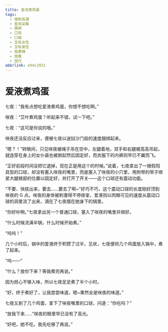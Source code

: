 ```yaml
---
title: 爱液煮鸡蛋
tags:
  - 强制高潮
  - 爱液采集
  - 捆绑
  - 口球
  - 口枷
  - 含有女性
  - 含有男性
  - 按摩棒
  - 放置
  - 现代
abbrlink: e94c2031
---
```


# 爱液煮鸡蛋
七夜：“我有点想吃爱液煮鸡蛋，你想不想吃啊。”

咲夜：“艾叶煮鸡蛋？听起来不错，试一下吧。”

七夜：“这可是你说的哦。”

咲夜还没反应过来，便被七夜以迷狱沙门般的速度捆绑起来。

“嗯？！”转眼间，只见咲夜被绳子吊在空中，左腿着地，双手和右腿被高高吊起，就连穿在身上的女仆装也被掀起然后固定好，而衣服下的内裤则早已不翼而飞。

“正好前段时间没把它退掉，现在正是用这个的时候。”说着，七夜拿出了一根假阳具型的口球，却没有塞入咲夜的嘴里，而是塞入了咲夜的小穴里，用附带的带子绑紧大腿根部的位置以固定好，并打开了开关——这个口球还有震动功能。

“不要、快拔出来，要去……要去了啊~”好巧不巧，这个震动口球的长度刚好顶到咲夜的 G 点。咲夜的身体被刺激得不停痉挛，爱液则以肉眼可见的速度从震动口球的洞里流了出来，滴在了七夜摆在她身下的锅里。

“你好吵啊。”七夜拿出另一个普通口球，塞入了咲夜的嘴里并绑好。

“什么时候流满半锅，什么时候开始煮。”

“呜呜！”

几个小时后，锅中的爱液终于积攒了过半，见状，七夜便将几个鸡蛋放入锅中，煮了起来。

“呜——”

“什么？放你下来？等我煮完再说。”

因为担心不够入味，所以七夜足足煮了半个小时。

“好，终于煮好了，让我尝尝味道。嗯~果然全是咲夜的味道。”

七夜又剥了几个鸡蛋，拿下了咲夜嘴里的口球，问道：“你吃吗？”

“放我下来……”咲夜的眼里早已没有了高光。

“好吧，她不吃，我先吃够了再说。”